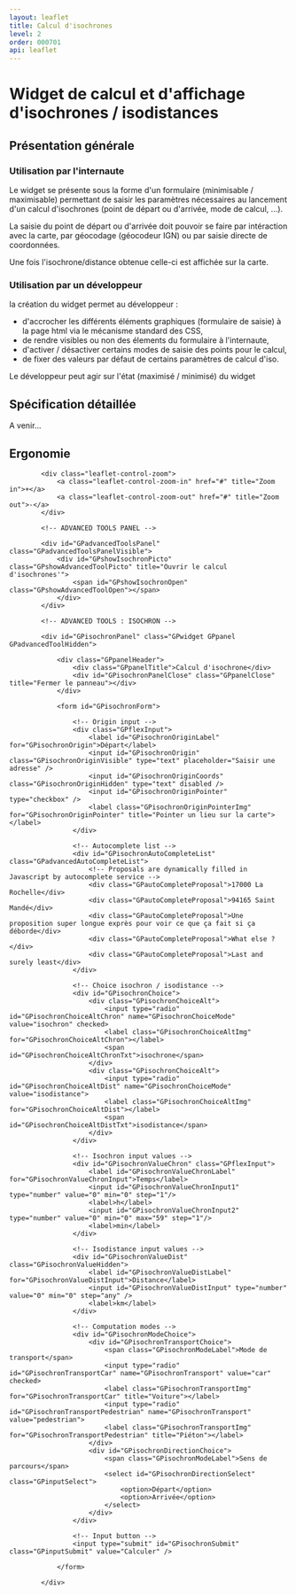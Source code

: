 ```yaml
---
layout: leaflet
title: Calcul d'isochrones
level: 2
order: 000701
api: leaflet
---
```


# Widget de calcul et d'affichage d'isochrones / isodistances

## Présentation générale

### Utilisation par l'internaute

Le widget se présente sous la forme d'un formulaire (minimisable / maximisable) permettant de saisir les paramètres nécessaires au lancement d'un calcul d'isochrones (point de départ ou d'arrivée, mode de calcul, ...).

La saisie du point de départ ou d'arrivée doit pouvoir se faire par intéraction avec la carte, par géocodage (géocodeur IGN) ou par saisie directe de coordonnées.

Une fois l'isochrone/distance obtenue celle-ci est affichée sur la carte.

### Utilisation par un développeur

la création du widget permet au développeur :

* d'accrocher les différents éléments graphiques (formulaire de saisie) à la page html via le mécanisme standard des CSS,
* de rendre visibles ou non des élements du formulaire à l'internaute,
* d'activer / désactiver certains modes de saisie des points pour le calcul,
* de fixer des valeurs par défaut de certains paramètres de calcul d'iso.

Le développeur peut agir sur l'état (maximisé / minimisé) du widget

## Spécification détaillée

A venir...

## Ergonomie
    

<div id="viewerDiv">
            
            <div class="leaflet-control-zoom">
                <a class="leaflet-control-zoom-in" href="#" title="Zoom in">+</a>
                <a class="leaflet-control-zoom-out" href="#" title="Zoom out">-</a>
            </div>
            
            <!-- ADVANCED TOOLS PANEL -->
            
            <div id="GPadvancedToolsPanel" class="GPadvancedToolsPanelVisible">
                <div id="GPshowIsochronPicto" class="GPshowAdvancedToolPicto" title="Ouvrir le calcul d'isochrones'">
                    <span id="GPshowIsochronOpen" class="GPshowAdvancedToolOpen"></span>
                </div>
            </div>
            
            <!-- ADVANCED TOOLS : ISOCHRON -->
            
            <div id="GPisochronPanel" class="GPwidget GPpanel GPadvancedToolHidden">
            
                <div class="GPpanelHeader">
                    <div class="GPpanelTitle">Calcul d'isochrone</div>
                    <div id="GPisochronPanelClose" class="GPpanelClose" title="Fermer le panneau"></div>
                </div>
                
                <form id="GPisochronForm">
                    
                    <!-- Origin input -->
                    <div class="GPflexInput">
                        <label id="GPisochronOriginLabel" for="GPisochronOrigin">Départ</label>
                        <input id="GPisochronOrigin" class="GPisochronOriginVisible" type="text" placeholder="Saisir une adresse" />
                        <input id="GPisochronOriginCoords" class="GPisochronOriginHidden" type="text" disabled />
                        <input id="GPisochronOriginPointer" type="checkbox" />
                        <label class="GPisochronOriginPointerImg" for="GPisochronOriginPointer" title="Pointer un lieu sur la carte"></label>
                    </div>
                    
                    <!-- Autocomplete list -->
                    <div id="GPisochronAutoCompleteList" class="GPadvancedAutoCompleteList">
                        <!-- Proposals are dynamically filled in Javascript by autocomplete service -->
                        <div class="GPautoCompleteProposal">17000 La Rochelle</div>
                        <div class="GPautoCompleteProposal">94165 Saint Mandé</div>
                        <div class="GPautoCompleteProposal">Une proposition super longue exprès pour voir ce que ça fait si ça déborde</div>
                        <div class="GPautoCompleteProposal">What else ?</div>
                        <div class="GPautoCompleteProposal">Last and surely least</div>
                    </div>
                    
                    <!-- Choice isochron / isodistance -->
                    <div id="GPisochronChoice">
                        <div class="GPisochronChoiceAlt">
                            <input type="radio" id="GPisochronChoiceAltChron" name="GPisochronChoiceMode" value="isochron" checked>
                            <label class="GPisochronChoiceAltImg" for="GPisochronChoiceAltChron"></label>
                            <span id="GPisochronChoiceAltChronTxt">isochrone</span>
                        </div>
                        <div class="GPisochronChoiceAlt">
                            <input type="radio" id="GPisochronChoiceAltDist" name="GPisochronChoiceMode" value="isodistance">
                            <label class="GPisochronChoiceAltImg" for="GPisochronChoiceAltDist"></label>
                            <span id="GPisochronChoiceAltDistTxt">isodistance</span>
                        </div>
                    </div>
                    
                    <!-- Isochron input values -->
                    <div id="GPisochronValueChron" class="GPflexInput">
                        <label id="GPisochronValueChronLabel" for="GPisochronValueChronInput">Temps</label>
                        <input id="GPisochronValueChronInput1" type="number" value="0" min="0" step="1"/>
                        <label>h</label>
                        <input id="GPisochronValueChronInput2" type="number" value="0" min="0" max="59" step="1"/>
                        <label>min</label>
                    </div>
                    
                    <!-- Isodistance input values -->
                    <div id="GPisochronValueDist" class="GPisochronValueHidden">
                        <label id="GPisochronValueDistLabel" for="GPisochronValueDistInput">Distance</label>
                        <input id="GPisochronValueDistInput" type="number" value="0" min="0" step="any" />
                        <label>km</label>
                    </div>
                    
                    <!-- Computation modes -->
                    <div id="GPisochronModeChoice">
                        <div id="GPisochronTransportChoice">
                            <span class="GPisochronModeLabel">Mode de transport</span>
                            <input type="radio" id="GPisochronTransportCar" name="GPisochronTransport" value="car" checked>
                            <label class="GPisochronTransportImg" for="GPisochronTransportCar" title="Voiture"></label>
                            <input type="radio" id="GPisochronTransportPedestrian" name="GPisochronTransport" value="pedestrian">
                            <label class="GPisochronTransportImg" for="GPisochronTransportPedestrian" title="Piéton"></label>
                        </div>
                        <div id="GPisochronDirectionChoice">
                            <span class="GPisochronModeLabel">Sens de parcours</span>
                            <select id="GPisochronDirectionSelect" class="GPinputSelect">
                                <option>Départ</option>
                                <option>Arrivée</option>
                            </select>
                        </div>
                    </div>
                    
                    <!-- Input button -->
                    <input type="submit" id="GPisochronSubmit" class="GPinputSubmit" value="Calculer" />
                    
                </form>
                
            </div>
        
</div>
        
